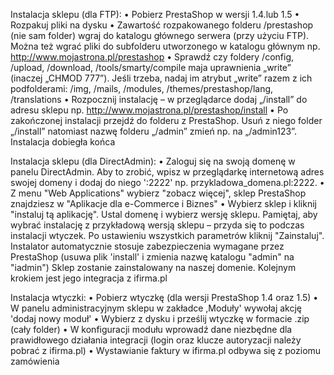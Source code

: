 Instalacja sklepu (dla FTP):
• Pobierz PrestaShop w wersji 1.4.lub 1.5
• Rozpakuj pliki na dysku
• Zawartość rozpakowanego folderu /prestashop (nie sam folder) wgraj do katalogu głównego serwera (przy użyciu FTP). Można też wgrać pliki do subfolderu utworzonego w katalogu głównym np. http://www.mojastrona.pl/prestashop
• Sprawdź czy foldery /config, /upload, /download, /tools/smarty/compile maja uprawnienia „write” (inaczej „CHMOD 777”). Jeśli trzeba, nadaj im atrybut „write” razem z ich podfolderami: /img, /mails, /modules, /themes/prestashop/lang, /translations
• Rozpocznij instalację – w przeglądarce dodaj „/install” do adresu sklepu np. http://www.mojastrona.pl/prestashop/install
• Po zakończonej instalacji przejdź do folderu z PrestaShop. Usuń z niego folder „/install” natomiast nazwę folderu „/admin” zmień np. na „/admin123”. Instalacja dobiegła końca

Instalacja sklepu (dla DirectAdmin):
• Zaloguj się na swoją domenę w panelu DirectAdmin. Aby to zrobić, wpisz w przeglądarkę internetową adres swojej domeny i dodaj do niego ':2222' np. przykladowa_domena.pl:2222.
• Z menu "Web Applications" wybierz "zobacz więcej", sklep PrestaShop znajdziesz w "Aplikacje dla e-Commerce i Biznes"
• Wybierz sklep i kliknij "instaluj tą aplikację". Ustal domenę i wybierz wersję sklepu. Pamiętaj, aby wybrać instalację z przykładową wersją sklepu – przyda się to podczas instalacji wtyczek. Po ustawieniu wszystkich parametrów kliknij "Zainstaluj". Instalator automatycznie stosuje zabezpieczenia wymagane przez PrestaShop (usuwa plik 'install' i zmienia nazwę katalogu "admin" na "iadmin")
Sklep zostanie zainstalowany na naszej domenie. Kolejnym krokiem jest jego integracja z ifirma.pl

Instalacja wtyczki:
• Pobierz wtyczkę (dla wersji PrestaShop 1.4 oraz 1.5)
• W panelu administracyjnym sklepu w zakładce ,Moduły' wywołaj akcję 'dodaj nowy moduł'
• Wybierz z dysku i prześlij wtyczkę w formacie .zip (cały folder)
• W konfiguracji modułu wprowadź dane niezbędne dla prawidłowego działania integracji (login oraz klucze autoryzacji należy pobrać z ifirma.pl)
• Wystawianie faktury w ifirma.pl odbywa się z poziomu zamówienia